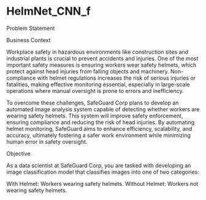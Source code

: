 # HelmNet_CNN_f


Problem Statement

Business Context

Workplace safety in hazardous environments like construction sites and industrial plants is crucial to prevent accidents and injuries. One of the most important safety measures is ensuring workers wear safety helmets, which protect against head injuries from falling objects and machinery. Non-compliance with helmet regulations increases the risk of serious injuries or fatalities, making effective monitoring essential, especially in large-scale operations where manual oversight is prone to errors and inefficiency.

To overcome these challenges, SafeGuard Corp plans to develop an automated image analysis system capable of detecting whether workers are wearing safety helmets. This system will improve safety enforcement, ensuring compliance and reducing the risk of head injuries. By automating helmet monitoring, SafeGuard aims to enhance efficiency, scalability, and accuracy, ultimately fostering a safer work environment while minimizing human error in safety oversight.

Objective

As a data scientist at SafeGuard Corp, you are tasked with developing an image classification model that classifies images into one of two categories:

With Helmet: Workers wearing safety helmets.
Without Helmet: Workers not wearing safety helmets.

